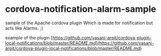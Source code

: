 # cordova-notification-alarm-sample

sample of the Apache cordova plugin
Which is made for notification but acts like Alarms. ;)

example of the plugin [https://github.com/vasani-arpit/cordova-plugin-local-notifications/blob/master/README.md](https://github.com/vasani-arpit/cordova-plugin-local-notifications/blob/master/README.md)
